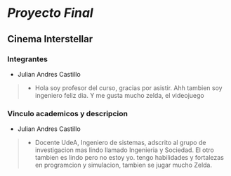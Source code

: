# *Proyecto Final*
## **Cinema Interstellar**

### Integrantes
*  Julian Andres Castillo
>*  Hola soy profesor del curso, gracias por asistir. Ahh tambien soy ingeniero feliz dia. Y me gusta mucho zelda, el videojuego

### Vinculo academicos y descripcion
*  Julian Andres Castillo
>*  Docente UdeA, Ingeniero de sistemas, adscrito al grupo de investigacion mas lindo llamado Ingenieria y Sociedad. El otro tambien es lindo pero no estoy yo. tengo habilidades y fortalezas en programcion y simulacion, tambien se jugar mucho Zelda.


